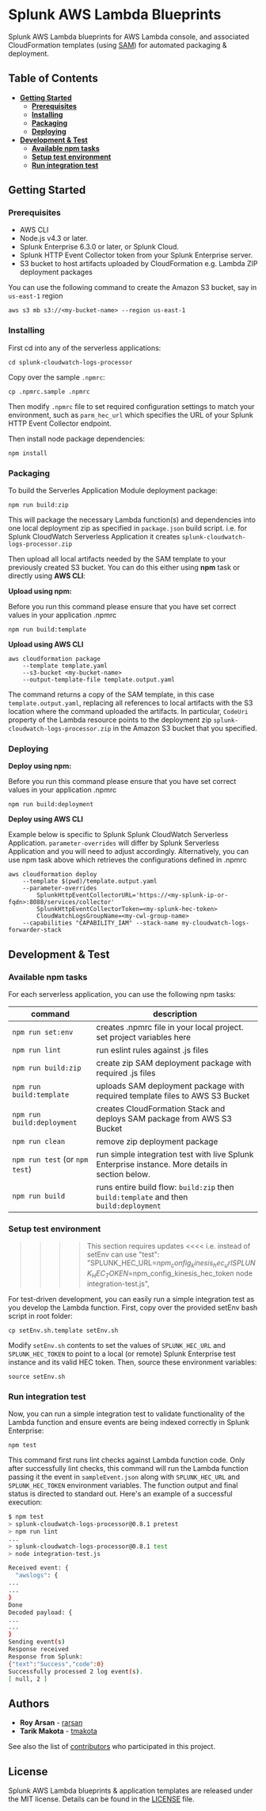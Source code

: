# Splunk AWS Lambda Blueprints
Splunk AWS Lambda blueprints for AWS Lambda console, and associated CloudFormation templates (using [SAM](https://github.com/awslabs/serverless-application-model)) for automated packaging & deployment.

## Table of Contents
* **[Getting Started](#getting-started)**
     * **[Prerequisites](#prerequisites)**
     * **[Installing](#installing)**
     * **[Packaging](#packaging)**
     * **[Deploying](#deploying)**
* **[Development & Test](#development--test)**
     * **[Available npm tasks](#available-npm-tasks)**
     * **[Setup test environment](#setup-test-environment)**
     * **[Run integration test](#run-integration-test)**

## Getting Started

### Prerequisites
- AWS CLI
- Node.js v4.3 or later.
- Splunk Enterprise 6.3.0 or later, or Splunk Cloud.
- Splunk HTTP Event Collector token from your Splunk Enterprise server.
- S3 bucket to host artifacts uploaded by CloudFormation e.g. Lambda ZIP deployment packages

You can use the following command to create the Amazon S3 bucket, say in `us-east-1` region
```
aws s3 mb s3://<my-bucket-name> --region us-east-1
```

### Installing
First cd into any of the serverless applications:
```
cd splunk-cloudwatch-logs-processor
```
Copy over the sample `.npmrc`:
```
cp .npmrc.sample .npmrc
```
Then modify `.npmrc` file to set required configuration settings to match your environment, such as `parm_hec_url` which specifies the URL of your Splunk HTTP Event Collector endpoint.

Then install node package dependencies:
```
npm install
```

### Packaging
To build the Serverles Application Module deployment package:
```
npm run build:zip
```
This will package the necessary Lambda function(s) and dependencies into one local deployment zip as specified in `package.json` build script. i.e. for Splunk CloudWatch Serverless Application it creates `splunk-cloudwatch-logs-processor.zip`

Then upload all local artifacts needed by the SAM template to your previously created S3 bucket. You can do this either using **npm** task or directly using **AWS CLI**:

**Upload using npm:**

Before you run this command please ensure that you have set correct values in your application .npmrc
```
npm run build:template
```

**Upload using AWS CLI**
```
aws cloudformation package 
    --template template.yaml 
    --s3-bucket <my-bucket-name> 
    --output-template-file template.output.yaml
```

The command returns a copy of the SAM template, in this case `template.output.yaml`, replacing all references to local artifacts with the S3 location where the command uploaded the artifacts. In particular, `CodeUri` property of the Lambda resource points to the deployment zip `splunk-cloudwatch-logs-processor.zip` in the Amazon S3 bucket that you specified.

### Deploying
**Deploy using npm:**

Before you run this command please ensure that you have set correct values in your application .npmrc
```
npm run build:deployment
```

**Deploy using AWS CLI**

Example below is specific to Splunk Splunk CloudWatch Serverless Application. `parameter-overrides` will differ by Splunk Serverless Application and you will need to adjust accordingly. Alternatively, you can use npm task above which retrieves the configurations defined in .npmrc
```
aws cloudformation deploy 
    --template $(pwd)/template.output.yaml 
    --parameter-overrides 
        SplunkHttpEventCollectorURL='https://<my-splunk-ip-or-fqdn>:8088/services/collector' 
        SplunkHttpEventCollectorToken=<my-splunk-hec-token> 
        CloudWatchLogsGroupName=<my-cwl-group-name> 
    --capabilities "CAPABILITY_IAM" --stack-name my-cloudwatch-logs-forwarder-stack
```

## Development & Test

### Available npm tasks
For each serverless application, you can use the following npm tasks:

| command | description |
| --- | --- |
| `npm run set:env`| creates .npmrc file in your local project. set project variables here |
| `npm run lint` | run eslint rules against .js files |
| `npm run build:zip` | create zip SAM deployment package with required .js files |
| `npm run build:template` | uploads SAM deployment package with required template files to AWS S3 Bucket|
| `npm run build:deployment` | creates CloudFormation Stack and deploys SAM package from AWS S3 Bucket|
| `npm run clean` | remove zip deployment package |
| `npm run test` (or `npm test`) | run simple integration test with live Splunk Enterprise instance. More details in section below. |
| `npm run build` | runs entire build flow: `build:zip` then `build:template` and then `build:deployment` |

### Setup test environment

>>>> This section requires updates <<<<
i.e. instead of setEnv can use
"test": "SPLUNK_HEC_URL=$npm_config_kinesis_hec_url SPLUNK_HEC_TOKEN=$npm_config_kinesis_hec_token node integration-test.js",
    
For test-driven development, you can easily run a simple integration test as you develop the Lambda function.
First, copy over the provided setEnv bash script in root folder:
```
cp setEnv.sh.template setEnv.sh
```
Modify `setEnv.sh` contents to set the values of `SPLUNK_HEC_URL` and `SPLUNK_HEC_TOKEN` to point to a local (or remote) Splunk Enterprise test instance and its valid HEC token. Then, source these environment variables:
```
source setEnv.sh
```
### Run integration test
Now, you can run a simple integration test to validate functionality of the Lambda function and ensure events are being indexed correctly in Splunk Enterprise:
```
npm test
```
This command first runs lint checks against Lambda function code. Only after successfully lint checks, this command will run the Lambda function passing it the event in `sampleEvent.json` along with `SPLUNK_HEC_URL` and `SPLUNK_HEC_TOKEN` environment variables. The function output and final status is directed to standard out. Here's an example of a successful execution:
```bash
$ npm test
> splunk-cloudwatch-logs-processor@0.8.1 pretest
> npm run lint
...
> splunk-cloudwatch-logs-processor@0.8.1 test
> node integration-test.js

Received event: {
  "awslogs": {
...
...
}
Done
Decoded payload: {
...
...
}
Sending event(s)
Response received
Response from Splunk:
{"text":"Success","code":0}
Successfully processed 2 log event(s).
[ null, 2 ]
```

## Authors
* **Roy Arsan** - [rarsan](https://github.com/rarsan)
* **Tarik Makota** - [tmakota](https://github.com/tmakota)


See also the list of [contributors](https://github.com/your/project/contributors) who participated in this project.

## License
Splunk AWS Lambda blueprints & application templates are released under the MIT license. Details can be found in the [LICENSE](LICENSE.txt) file.
